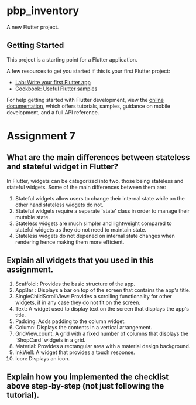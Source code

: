 # pbp_inventory

A new Flutter project.

## Getting Started

This project is a starting point for a Flutter application.

A few resources to get you started if this is your first Flutter project:

- [Lab: Write your first Flutter app](https://docs.flutter.dev/get-started/codelab)
- [Cookbook: Useful Flutter samples](https://docs.flutter.dev/cookbook)

For help getting started with Flutter development, view the
[online documentation](https://docs.flutter.dev/), which offers tutorials,
samples, guidance on mobile development, and a full API reference.

# Assignment 7

## What are the main differences between stateless and stateful widget in Flutter?
In Flutter, widgets can be categorized into two, those being stateless and stateful widgets. Some of the main differences between them are:
1. Stateful widgets allow users to change their internal state while on the other hand stateless widgets do not.
2. Stateful widgets require a separate 'state' class in order to manage their mutable state.
3. Stateless widgets are much simpler and lightweight compared to stateful widgets as they do not need to maintain state.
4. Stateless widgets do not depened on internal state changes when rendering hence making them more efficient.

## Explain all widgets that you used in this assignment.
1. Scaffold : Provides the basic structure of the app.
2. AppBar : Displays a bar on top of the screen that contains the app's title.
3. SingleChildScrollView: Provides a scrolling  functionality for other widgets, if in any case they do not fit on the screen.
4. Text: A widget used to display text on the screen that displays the app's title.
5. Padding: Adds padding to the column widget.
6. Column: Displays the contents in a vertical arrangement.
7. GridView.count: A grid with a fixed number of columns that displays the 'ShopCard' widgets in a grid.
8. Material: Provides a rectangular area with a material design background.
9. InkWell: A widget that provides a touch response.
10. Icon: Displays an icon.

##  Explain how you implemented the checklist above step-by-step (not just following the tutorial).

